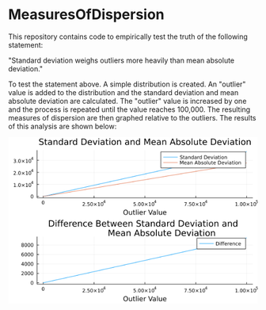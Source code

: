 # MeasuresOfDispersion

This repository contains code to empirically test the truth of the following statement:

"Standard deviation weighs outliers more heavily than mean absolute deviation."

To test the statement above. A simple distribution is created. An "outlier" value is added to the distribution and the standard deviation and mean absolute deviation are calculated. The "outlier" value is increased by one and the process is repeated until the value reaches 100,000. The resulting measures of dispersion are then graphed relative to the outliers. The results of this analysis are shown below:

![Analysis Results](https://github.com/KitFristo/MeasuresOfDispersion/blob/main/plots/measures_of_dispersion.png)